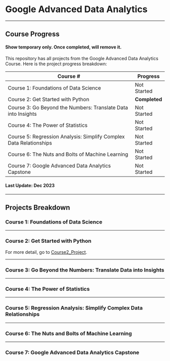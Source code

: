 # Google Advanced Data Analytics 

-------------

## Course Progress

#### Show temporary only. Once completed, will remove it.

This repository has all projects from the Google Advanced Data Analytics Course. Here is the project progress breakdown:

| Course #                                                           | Progress   |
|----------------------------------------------------------------    |------------|
| Course 1: Foundations of Data Science                              | Not Started|
| Course 2: Get Started with Python                                  | **Completed** |
| Course 3: Go Beyond the Numbers: Translate Data into Insights      | Not Started|
| Course 4: The Power of Statistics                                  | Not Started|
| Course 5: Regression Analysis: Simplify Complex Data Relationships | Not Started|
| Course 6: The Nuts and Bolts of Machine Learning                   | Not Started|
| Course 7: Google Advanced Data Analytics Capstone                  | Not Started|

#### Last Update: Dec 2023

---------------------------------

## Projects Breakdown

### Course 1: Foundations of Data Science                  




---
### Course 2: Get Started with Python         



For more detail, go to [Course2_Project](./Course2_Project/).

---
### Course 3: Go Beyond the Numbers: Translate Data into Insights    


---
### Course 4: The Power of Statistics                      


---
### Course 5: Regression Analysis: Simplify Complex Data Relationships 


---
### Course 6: The Nuts and Bolts of Machine Learning             


---
### Course 7: Google Advanced Data Analytics Capstone                 
